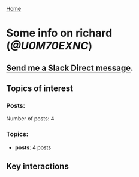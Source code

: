 [Home](https://kelu124.github.io/echommunity/)

# Some info on __richard__ (_@U0M70EXNC_)


## [Send me a Slack Direct message](https://echopen.slack.com/messages/@richard/).

## Topics of interest

### Posts: 

Number of posts: 4

### Topics:

* __posts__: 4 posts

## Key interactions 

